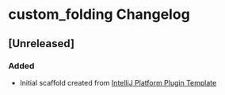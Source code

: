 <!-- Keep a Changelog guide -> https://keepachangelog.com -->

# custom_folding Changelog

## [Unreleased]
### Added
- Initial scaffold created from [IntelliJ Platform Plugin Template](https://github.com/JetBrains/intellij-platform-plugin-template)
